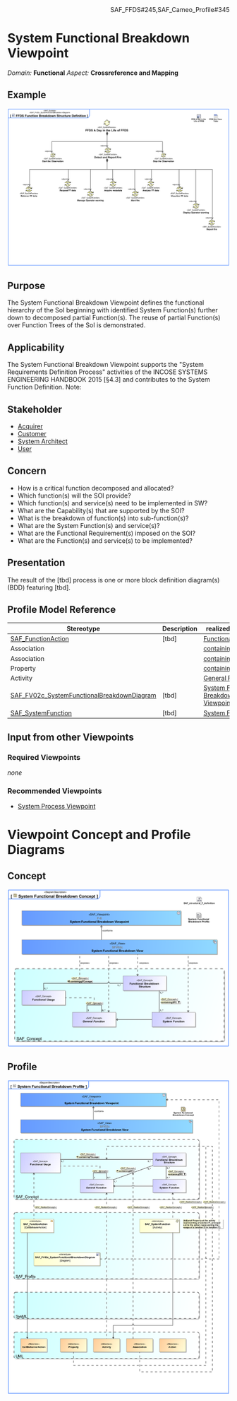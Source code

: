 <div align="right">SAF_FFDS#245,SAF_Cameo_Profile#345</div>

# System Functional Breakdown Viewpoint
*Domain:* **Functional** *Aspect:* **Crossreference and Mapping**
## Example
![FFDS Function Breakdown Structure Definition](../diagrams/FFDS-Function-Breakdown-Structure-Definition.svg)
## Purpose
The System Functional Breakdown Viewpoint defines the functional hierarchy of the SoI beginning with identified System Function(s) further down to decomposed partial Function(s). The reuse of partial Function(s) over Function Trees of the SoI is demonstrated.
## Applicability
The System Functional Breakdown Viewpoint supports the "System Requirements Definition Process" activities of the INCOSE SYSTEMS ENGINEERING HANDBOOK 2015 [§4.3] and contributes to the System Function Definition.
Note:
## Stakeholder
* [Acquirer](../stakeholders.md#Acquirer)
* [Customer](../stakeholders.md#Customer)
* [System Architect](../stakeholders.md#System-Architect)
* [User](../stakeholders.md#User)
## Concern
* How is a critical function decomposed and allocated?
* Which function(s) will the SOI provide?
* Which function(s) and service(s) need to be implemented in SW?
* What are the Capability(s) that are supported by the SOI?
* What is the breakdown of function(s) into sub-function(s)?
* What are the System Function(s) and service(s)?
* What are the Functional Requirement(s) imposed on the SOI?
* What are the Function(s) and service(s) to be implemented?
## Presentation
The result of the [tbd] process is one or more block definition diagram(s) (BDD) featuring [tbd].

## Profile Model Reference
|Stereotype | Description|realized Concept
|---|---|---|
|[SAF_FunctionAction](../stereotypes.md#SAF_FunctionAction)|[tbd]|[Functional Usage](../concepts.md#Functional-Usage)|
|Association||[containingGFC](../concepts.md#containingGFC)|
|Association||[containingFCusage](../concepts.md#containingFCusage)|
|Property||[containingFCusage](../concepts.md#containingFCusage)|
|Activity||[General Function](../concepts.md#General-Function)|
|[SAF_FV02c_SystemFunctionalBreakdownDiagram](../stereotypes.md#SAF_FV02c_SystemFunctionalBreakdownDiagram)|[tbd]|[System Functional Breakdown Viewpoint](../concepts.md#System-Functional-Breakdown-Viewpoint)|
|[SAF_SystemFunction](../stereotypes.md#SAF_SystemFunction)|[tbd]|[System Function](../concepts.md#System-Function)|
## Input from other Viewpoints
### Required Viewpoints
*none*
### Recommended Viewpoints
* [System Process Viewpoint](System-Process-Viewpoint.md)
# Viewpoint Concept and Profile Diagrams
## Concept
![System Functional Breakdown Concept](System-Functional-Breakdown-Concept.svg)
## Profile
![System Functional Breakdown Profile](System-Functional-Breakdown-Profile.svg)
